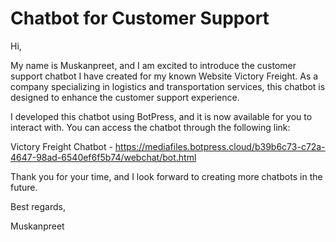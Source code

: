 # Chatbot for Customer Support
Hi,

My name is Muskanpreet, and I am excited to introduce the customer support chatbot I have created for my known Website Victory Freight. As a company specializing in logistics and transportation services, this chatbot is designed to enhance the customer support experience.

I developed this chatbot using BotPress, and it is now available for you to interact with. You can access the chatbot through the following link:

Victory Freight Chatbot - https://mediafiles.botpress.cloud/b39b6c73-c72a-4647-98ad-6540ef6f5b74/webchat/bot.html

Thank you for your time, and I look forward to creating more chatbots in the future.

Best regards,

Muskanpreet

